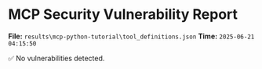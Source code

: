 # MCP Security Vulnerability Report
**File:** `results\mcp-python-tutorial\tool_definitions.json`
**Time:** `2025-06-21 04:15:50`

✅ No vulnerabilities detected.